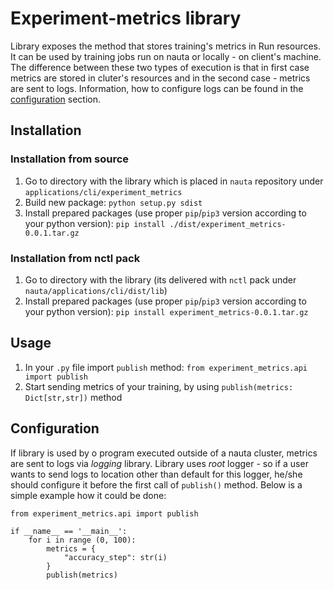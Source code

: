 # Experiment-metrics library

Library exposes the method that stores training's metrics in Run resources. It can be used
by training jobs run on nauta or locally - on client's machine. The difference between these
two types of execution is that in first case metrics are stored in cluter's resources and
in the second case - metrics are sent to logs. Information, how to configure logs can
be found in the [configuration](#configuration) section.

## Installation

### Installation from source
1. Go to directory with the library which is placed in `nauta` repository under `applications/cli/experiment_metrics`
1. Build new package: `python setup.py sdist`
1. Install prepared packages (use proper `pip`/`pip3` version according to your python version): `pip install ./dist/experiment_metrics-0.0.1.tar.gz`

### Installation from nctl pack
1. Go to directory with the library (its delivered with `nctl` pack under `nauta/applications/cli/dist/lib`)
1. Install prepared packages (use proper `pip`/`pip3` version according to your python version): `pip install experiment_metrics-0.0.1.tar.gz`

## Usage
1. In your `.py` file import `publish` method: `from experiment_metrics.api import publish`
1. Start sending metrics of your training, by using `publish(metrics: Dict[str,str])` method

## Configuration

If library is used by o program executed outside of a nauta cluster, metrics are sent to logs
via _logging_ library. Library uses _root_ logger - so if a user wants to send logs to location
other than default for this logger, he/she should configure it before the first call of 
`publish()` method. Below is a simple example how it could be done:



<!-- language: lang-py -->
    from experiment_metrics.api import publish
    
    if __name__ == '__main__':
        for i in range (0, 100):
            metrics = {
                "accuracy_step": str(i)
            }
            publish(metrics)
